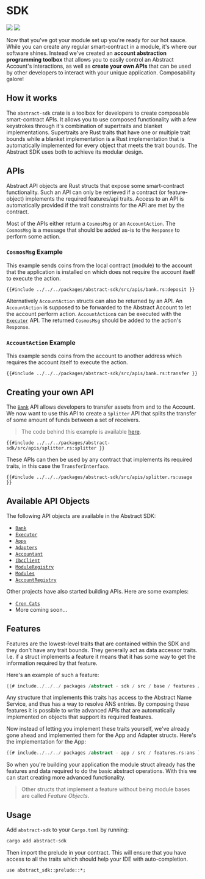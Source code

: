# SDK

[![](https://docs.rs/abstract-sdk/badge.svg)](https://docs.rs/abstract-sdk) [![](https://img.shields.io/crates/v/abstract-sdk)](https://crates.io/crates/abstract-sdk)

Now that you've got your module set up you're ready for our hot sauce. While you can create any regular smart-contract
in a module, it's where our software shines. Instead we've created an **account abstraction programming toolbox** that
allows you to easily control an Abstract Account's interactions, as well as **create your own APIs** that can be used by
other developers to interact with your unique application. Composability galore!

## How it works

The `abstract-sdk` crate is a toolbox for developers to create composable smart-contract APIs. It allows you to use
composed functionality with a few keystrokes through it's combination of supertraits and blanket implementations.
Supertraits are Rust traits that have one or multiple trait bounds while a blanket implementation is a Rust
implementation that is automatically implemented for every object that meets the trait bounds. The Abstract SDK uses
both to achieve its modular design.

## APIs

Abstract API objects are Rust structs that expose some smart-contract functionality. Such an API can only be retrieved
if a contract (or feature-object) implements the required features/api traits. Access to an API is automatically
provided if the trait constraints for the API are met by the contract.

Most of the APIs either return a `CosmosMsg` or an `AccountAction`. The `CosmosMsg` is a message that should be added
as-is to the `Response` to perform some action.

### `CosmosMsg` Example

This example sends coins from the local contract (module) to the account that the application is installed on which does
not require the account itself to execute the action.

```rust,ignore
{{#include ../../../packages/abstract-sdk/src/apis/bank.rs:deposit }}
```

Alternatively `AccountAction` structs can also be returned by an API. An `AccountAction` is supposed to be forwarded to
the Abstract Account to let the account perform action. `AccountAction`s can be executed with
the [`Executor`](https://docs.rs/abstract-sdk/latest/abstract_sdk/struct.Executor.html) API. The returned `CosmosMsg`
should be added to the action's `Response`.

### `AccountAction` Example

This example sends coins from the account to another address which requires the account itself to execute the action.

```rust,ignore
{{#include ../../../packages/abstract-sdk/src/apis/bank.rs:transfer }}
```

## Creating your own API

The [`Bank`](https://docs.rs/abstract-sdk/latest/abstract_sdk/struct.Bank.html) API allows developers to transfer assets
from and to the Account. We now want to use this API to create a `Splitter` API that splits the transfer of some amount
of funds between a set of receivers.

> The code behind this example is
> available [here](https://github.com/AbstractSDK/contracts/blob/main/packages/abstract-sdk/src/apis/splitter.rs).

```rust,ignore
{{#include ../../../packages/abstract-sdk/src/apis/splitter.rs:splitter }}
```

These APIs can then be used by any contract that implements its required traits, in this case the `TransferInterface`.

```rust,ignore
{{#include ../../../packages/abstract-sdk/src/apis/splitter.rs:usage }}
```

## Available API Objects

The following API objects are available in the Abstract SDK:

- [`Bank`](https://docs.rs/abstract-sdk/latest/abstract_sdk/struct.Bank.html)
- [`Executor`](https://docs.rs/abstract-sdk/latest/abstract_sdk/struct.Executor.html)
- [`Apps`](https://docs.rs/abstract-sdk/latest/abstract_sdk/struct.Apps.html)
- [`Adapters`](https://docs.rs/abstract-sdk/latest/abstract_sdk/struct.Adapters.html)
- [`Accountant`](https://docs.rs/abstract-sdk/latest/abstract_sdk/struct.Accountant.html)
- [`IbcClient`](https://docs.rs/abstract-sdk/latest/abstract_sdk/struct.IbcClient.html)
- [`ModuleRegistry`](https://docs.rs/abstract-sdk/latest/abstract_sdk/struct.ModuleRegistry.html)
- [`Modules`](https://docs.rs/abstract-sdk/latest/abstract_sdk/struct.Modules.html)
- [`AccountRegistry`](https://docs.rs/abstract-sdk/latest/abstract_sdk/struct.AccountRegistry.html)

Other projects have also started building APIs. Here are some examples:

- [`Cron Cats`](https://github.com/CronCats/abstract-croncat-app/blob/main/src/api.rs)
- More coming soon...

## Features

Features are the lowest-level traits that are contained within the SDK and they don't have any trait bounds. They
generally act as data accessor traits. I.e. if a struct implements a feature it means that it has some way to get the
information required by that feature.

Here's an example of such a feature:

```rust
{{# include../../../ packages /abstract - sdk / src / base / features /abstract_name_service.rs: ans }}
```

Any structure that implements this traits has access to the Abstract Name Service, and thus has a way to resolve ANS
entries. By composing these features it is possible to write advanced APIs that are automatically implemented on objects
that support its required features.

Now instead of letting you implement these traits yourself, we've already gone ahead and implemented them for the App
and Adapter structs. Here's the implementation for the App:

```rust
{{# include../../../ packages /abstract - app / src / features.rs:ans }}
```

So when you're building your application the module struct already has the features and data required to do the basic
abstract operations. With this we can start creating more advanced functionality.

> Other structs that implement a feature without being module bases are called *Feature Objects*.

## Usage

Add `abstract-sdk` to your `Cargo.toml` by running:

```bash
cargo add abstract-sdk
```

Then import the prelude in your contract. This will ensure that you have access to all the traits which should help your
IDE with auto-completion.

```rust,ignore
use abstract_sdk::prelude::*;
```
